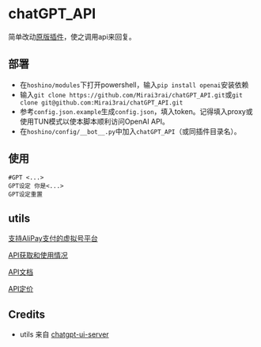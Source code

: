 # chatGPT_API

简单改动[原版插件](https://github.com/Poppy-xiao/chatGPT)，使之调用api来回复。

## 部署

- 在`hoshino/modules`下打开powershell，输入`pip install openai`安装依赖
- 输入`git clone https://github.com/Mirai3rai/chatGPT_API.git`或`git clone git@github.com:Mirai3rai/chatGPT_API.git`
- 参考`config.json.example`生成`config.json`，填入token。记得填入proxy或使用TUN模式以使本脚本顺利访问OpenAI API。
- 在`hoshino/config/__bot__.py`中加入`chatGPT_API`（或同插件目录名）。

## 使用

```
#GPT <...>
GPT设定 你是<...>
GPT设定重置
```

## utils

[支持AliPay支付的虚拟号平台](https://smspva.com/)

[API获取和使用情况](https://platform.openai.com/account/usage)

[API文档](https://platform.openai.com/docs/api-reference/chat/create)

[API定价](https://openai.com/pricing)

## Credits

- utils 来自 [chatgpt-ui-server](https://github.com/WongSaang/chatgpt-ui-server)
